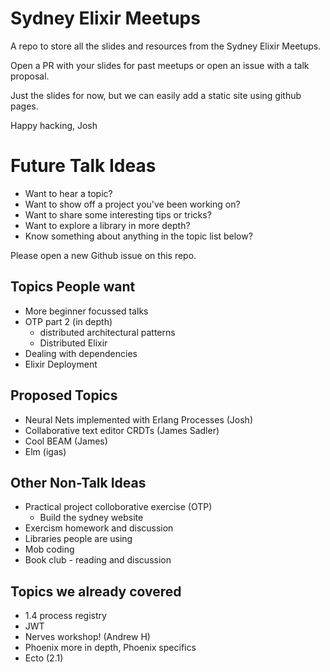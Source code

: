 # Sydney Elixir Meetups

A repo to store all the slides and resources from the Sydney Elixir Meetups.

Open a PR with your slides for past meetups or open an issue with a talk proposal.

Just the slides for now, but we can easily add a static site using github pages.

Happy hacking,
Josh

# Future Talk Ideas

- Want to hear a topic?
- Want to show off a project you've been working on?
- Want to share some interesting tips or tricks?
- Want to explore a library in more depth?
- Know something about anything in the topic list below? 

Please open a new Github issue on this repo.

## Topics People want 

- More beginner focussed talks
- OTP part 2 (in depth)
    - distributed architectural patterns
    - Distributed Elixir
- Dealing with dependencies
- Elixir Deployment

## Proposed Topics

- Neural Nets implemented with Erlang Processes (Josh)
- Collaborative text editor CRDTs (James Sadler)
- Cool BEAM (James)
- Elm (igas)

## Other Non-Talk Ideas

- Practical project colloborative exercise (OTP)
    - Build the sydney website
- Exercism homework and discussion
- Libraries people are using
- Mob coding
- Book club - reading and discussion

## Topics we already covered

- 1.4 process registry
- JWT
- Nerves workshop! (Andrew H)
- Phoenix more in depth, Phoenix specifics
- Ecto (2.1)
